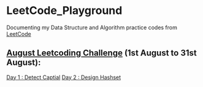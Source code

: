 # LeetCode_Playground

Documenting my Data Structure and Algorithm practice codes from [LeetCode](https://leetcode.com/explore/)

## [August Leetcoding Challenge](https://github.com/Veerangana-Dash/LeetCode_Playground/tree/master/August%20Leetcoding%20Challenge) (1st August to 31st August):
   [Day 1 : Detect Captial](https://github.com/Veerangana-Dash/LeetCode_Playground/tree/master/August%20Leetcoding%20Challenge/Detect%20Capital)
   [Day 2 : Design Hashset](https://github.com/Veerangana-Dash/LeetCode_Playground/tree/master/August%20Leetcoding%20Challenge/Design%20Hashset)
